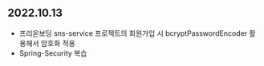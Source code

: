 ## 2022.10.13
- 프리온보딩 sns-service 프로젝트의 회원가입 시 bcryptPasswordEncoder 활용해서 암호화 적용 
- Spring-Security 복습 
